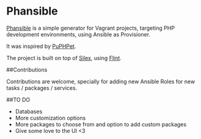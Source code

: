 # Phansible

[Phansible](http://phansible.com) is a simple generator for Vagrant projects, targeting PHP development environments, using Ansible as Provisioner.

It was inspired by [PuPHPet](http://puphpet.com).

The project is built on top of [Silex](http://silex.sensiolabs.org/), using [Flint](http://flint.readthedocs.org/).

##Contributions

Contributions are welcome, specially for adding new Ansible Roles for new tasks / packages / services. 

##TO DO
- Databases
- More customization options
- More packages to choose from and option to add custom packages
- Give some love to the UI <3

